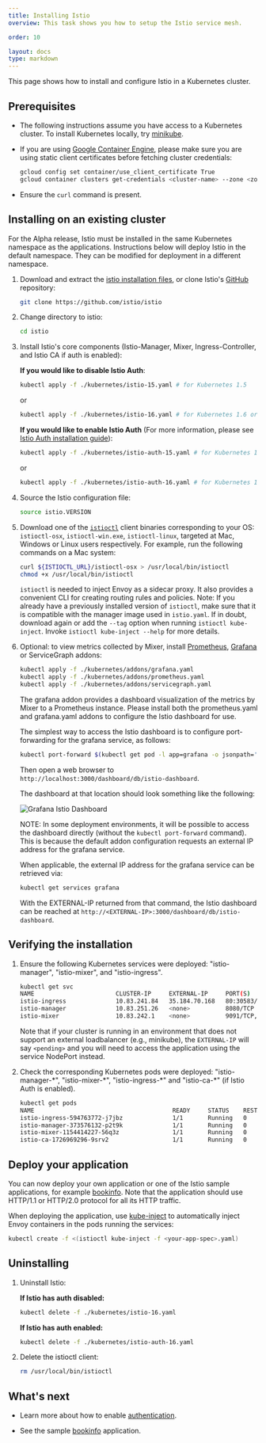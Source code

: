 ```yaml
---
title: Installing Istio
overview: This task shows you how to setup the Istio service mesh.

order: 10

layout: docs
type: markdown
---
```

This page shows how to install and configure Istio in a Kubernetes cluster.

## Prerequisites

* The following instructions assume you have access to a Kubernetes cluster. To install Kubernetes locally, try [minikube](https://kubernetes.io/docs/getting-started-guides/minikube/).

* If you are using [Google Container Engine](https://cloud.google.com/container-engine), please make sure you are using static client certificates before fetching cluster credentials:

    ```bash
    gcloud config set container/use_client_certificate True
    gcloud container clusters get-credentials <cluster-name> --zone <zone> --project <project-name>
    ```

* Ensure the `curl` command is present.

## Installing on an existing cluster

For the Alpha release, Istio must be installed in the same Kubernetes namespace as the applications. Instructions below will deploy Istio in the
default namespace. They can be modified for deployment in a different namespace.

1. Download and extract the [istio installation files](https://raw.githubusercontent.com/istio/istio/master/releases/istio-alpha.tar.gz), or
clone Istio's [GitHub](https://github.com/istio/istio) repository:

    ```bash
    git clone https://github.com/istio/istio
    ```

2. Change directory to istio:

    ```bash
    cd istio
    ```

3. Install Istio's core components
   (Istio-Manager, Mixer, Ingress-Controller, and Istio CA if auth is enabled):

   **If you would like to disable Istio Auth**:

    ```bash
    kubectl apply -f ./kubernetes/istio-15.yaml # for Kubernetes 1.5
    ```

    or

    ```bash
    kubectl apply -f ./kubernetes/istio-16.yaml # for Kubernetes 1.6 or later
    ```

   **If you would like to enable Istio Auth** (For more information, please see
   [Istio Auth installation guide](/docs/tasks/istio-auth.html)):

    ```bash
    kubectl apply -f ./kubernetes/istio-auth-15.yaml # for Kubernetes 1.5
    ```

    or

    ```bash
    kubectl apply -f ./kubernetes/istio-auth-16.yaml # for Kubernetes 1.6 or later
    ```

4. Source the Istio configuration file:

    ```bash
    source istio.VERSION
    ```

5. Download one of the [`istioctl`](/docs/reference/commands/istioctl/istioctl.html) client binaries corresponding to your OS: `istioctl-osx`, `istioctl-win.exe`,
`istioctl-linux`, targeted at Mac, Windows or Linux users respectively. For example, run the following commands on a Mac system:

    ```bash
    curl ${ISTIOCTL_URL}/istioctl-osx > /usr/local/bin/istioctl
    chmod +x /usr/local/bin/istioctl
    ```

    `istioctl` is needed to inject Envoy as a sidecar proxy. It also provides a convenient CLI for creating routing rules and policies.
    Note: If you already have a previously installed version of `istioctl`, make sure that
    it is compatible with the manager image used in `istio.yaml`.
    If in doubt, download again or add the `--tag` option when running `istioctl kube-inject`.
    Invoke `istioctl kube-inject --help` for more details.

6. Optional: to view metrics collected by Mixer, install [Prometheus](https://prometheus.io), [Grafana](http://staging.grafana.org) or
ServiceGraph addons:

    ```bash
    kubectl apply -f ./kubernetes/addons/grafana.yaml
    kubectl apply -f ./kubernetes/addons/prometheus.yaml
    kubectl apply -f ./kubernetes/addons/servicegraph.yaml
    ```

    The grafana addon provides a dashboard visualization of the metrics by Mixer to a Prometheus instance. Please install both the prometheus.yaml and grafana.yaml addons to configure the Istio dashboard for use.

    The simplest way to access the Istio dashboard is to configure port-forwarding for the grafana service, as follows:

    ```bash
    kubectl port-forward $(kubectl get pod -l app=grafana -o jsonpath='{.items[0].metadata.name}') 3000:3000
    ```

    Then open a web browser to `http://localhost:3000/dashboard/db/istio-dashboard`.

    The dashboard at that location should look something like the following:

    ![Grafana Istio Dashboard](/docs/tasks/img/grafana_dashboard.png)

    NOTE: In some deployment environments, it will be possible to access the dashboard directly (without the `kubectl port-forward` command). This is because the default addon configuration requests an external IP address for the grafana service.

    When applicable, the external IP address for the grafana service can be retrieved via:

    ```bash
    kubectl get services grafana
    ```

    With the EXTERNAL-IP returned from that command, the Istio dashboard can be reached at `http://<EXTERNAL-IP>:3000/dashboard/db/istio-dashboard`.

## Verifying the installation

1. Ensure the following Kubernetes services were deployed: "istio-manager", "istio-mixer", and "istio-ingress".

    ```bash
    kubectl get svc
    NAME                       CLUSTER-IP     EXTERNAL-IP     PORT(S)              AGE
    istio-ingress              10.83.241.84   35.184.70.168   80:30583/TCP         39m
    istio-manager              10.83.251.26   <none>          8080/TCP             39m
    istio-mixer                10.83.242.1    <none>          9091/TCP,42422/TCP   39m
    ```

    Note that if your cluster is running in an environment that does not support an external loadbalancer
    (e.g., minikube), the `EXTERNAL-IP` will say `<pending>` and you will need to access the
    application using the service NodePort instead.

2. Check the corresponding Kubernetes pods were deployed: "istio-manager-\*", "istio-mixer-\*", "istio-ingress-\*" and
   "istio-ca-\*" (if Istio Auth is enabled).

    ```bash
    kubectl get pods
    NAME                                       READY     STATUS    RESTARTS   AGE
    istio-ingress-594763772-j7jbz              1/1       Running   0          49m
    istio-manager-373576132-p2t9k              1/1       Running   0          49m
    istio-mixer-1154414227-56q3z               1/1       Running   0          49m
    istio-ca-1726969296-9srv2                  1/1       Running   0          49m
    ```

## Deploy your application

You can now deploy your own application or one of the Istio sample applications,
for example [bookinfo](/docs/samples/bookinfo.html). Note that the application should use HTTP/1.1
or HTTP/2.0 protocol for all its HTTP traffic.

When deploying the application,
use [kube-inject](/docs/reference/commands/istioctl/istioctl_kube-inject.html) to automatically inject
Envoy containers in the pods running the services:
```bash
kubectl create -f <(istioctl kube-inject -f <your-app-spec>.yaml)
```

## Uninstalling

1. Uninstall Istio:

    **If Istio has auth disabled:**

    ```bash
    kubectl delete -f ./kubernetes/istio-16.yaml
    ```

    **If Istio has auth enabled:**

    ```bash
    kubectl delete -f ./kubernetes/istio-auth-16.yaml
    ```

2. Delete the istioctl client:

    ```bash
    rm /usr/local/bin/istioctl
    ```

## What's next

* Learn more about how to enable [authentication](/docs/tasks/istio-auth.html).

* See the sample [bookinfo](/docs/samples/bookinfo.html) application.
